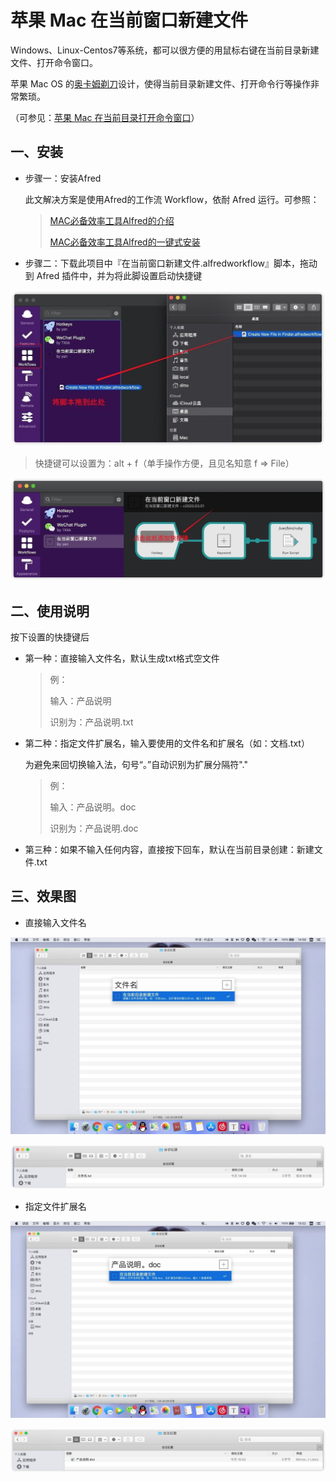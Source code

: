 # 苹果 Mac 在当前窗口新建文件

Windows、Linux-Centos7等系统，都可以很方便的用鼠标右键在当前目录新建文件、打开命令窗口。

苹果 Mac OS 的[奥卡姆剃刀](https://baike.baidu.com/item/%E5%A5%A5%E5%8D%A1%E5%A7%86%E5%89%83%E5%88%80%E5%8E%9F%E7%90%86/10900565?fr=aladdin)设计，使得当前目录新建文件、打开命令行等操作非常繁琐。

（可参见：[苹果 Mac 在当前目录打开命令窗口](https://github.com/yilsonyan/OpenTerminalHere)）

## 一、安装

- 步骤一：安装Afred

    此文解决方案是使用Afred的工作流 Workflow，依耐 Afred 运行。可参照：

    > [MAC必备效率工具Alfred的介绍](https://www.jianshu.com/p/cf16b2c973e9)
    >
    > [MAC必备效率工具Alfred的一键式安装](https://www.jianshu.com/p/d21f8302f70f)

- 步骤二：下载此项目中『在当前窗口新建文件.alfredworkflow』脚本，拖动到 Afred 插件中，并为将此脚设置启动快捷键

![install](README.assets/install.jpg)

> 快捷键可以设置为：alt + f（单手操作方便，且见名知意 f  => File）

![ hotkey](README.assets/hotkey.jpg)



## 二、使用说明

按下设置的快捷键后

- 第一种：直接输入文件名，默认生成txt格式空文件

    > 例：
    >
    > 输入：产品说明
    >
    > 识别为：产品说明.txt

- 第二种：指定文件扩展名，输入要使用的文件名和扩展名（如：文档.txt）

    为避免来回切换输入法，句号“。”自动识别为扩展分隔符"." 

    > 例：
    >
    > 输入：产品说明。doc
    >
    > 识别为：产品说明.doc

- 第三种：如果不输入任何内容，直接按下回车，默认在当前目录创建：新建文件.txt




## 三、效果图

- 直接输入文件名

![只输入文件名](README.assets/只输入文件名.jpg)



![只输入文件名默认生成txt](README.assets/只输入文件名默认生成txt.jpg)



- 指定文件扩展名

![避免来回切换输入法，可输入句号](README.assets/避免来回切换输入法，可输入句号.jpg)

![句号自动识别为扩展分隔符](README.assets/句号自动识别为扩展分隔符.jpg)

